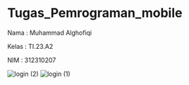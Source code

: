 # Tugas_Pemrograman_mobile

Nama  : Muhammad Alghofiqi

Kelas  : TI.23.A2

NIM    : 312310207

![login (2)](https://github.com/user-attachments/assets/f44b2960-626e-4ed1-9c80-56625116bf04)
![login (1)](https://github.com/user-attachments/assets/2586e905-8abf-449d-9fe6-ab030eeae4ea)
